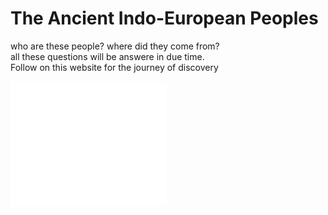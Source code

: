 <!DOCTYPE html>
<html>
<head>
  <h1>The Ancient Indo-European Peoples</h1>
<body>
  <ul></ul>
  <ol></ol>
  <p> who are these people? where did they come from? 
  <br>all these questions will be answere in due time. 
  <br> Follow on this website for the journey of discovery 
  </p>
  <div id="board">
  </div>
  <ebbed> 
    <embed type="video/webm" src="/media/cc0-videos/flower.mp4" width="250" height="200" />

</body>
</html>
  
